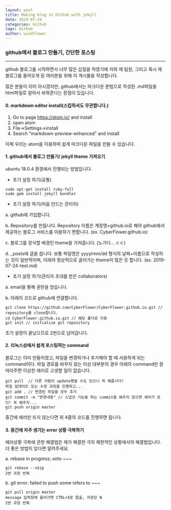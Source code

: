 ```yaml
---
layout: post
title: Making blog in Github with jekyll
date: 2019-07-24
categories: Github
tags: Github
author: windflower
---
```

### github에서 블로그 만들기, 간단한 포스팅
---

github 블로그를 시작하면서 너무 많은 삽질을 하였기에 저와 제 팀원, 그리고 혹시 제 블로그를 들어오게 된 여러분을 위해 이 게시물을 작성합니다.

많은 분들이 이미 아시겠지만, github에서는 마크다운 문법으로 작성된 .md파일을 html파일로 알아서 바꿔준다는 장점이 있습니다.

#### 0. markdown editor install(스킵하셔도 무관합니다.)

1. Go to page https://atom.io/ and install
2. open atom
3. File->Settings->install
4. Search "markdown-preview-enhanced" and install

이제 우리는 atom을 이용하여 쉽게 마크다운 파일을 만들 수 있습니다.

#### 1. github에서 블로그 만들기/ jekyll theme 가져오기

ubuntu 18.0.4 환경에서 진행되는 방법입니다.

* 초기 설정 하기(공통)
```
sudo apt-get install ruby-full
sudo gem install jekyll bundler
```
* 초기 설정 하기(처음 만드는 관리자)

a. github에 가입합니다.

b. Repository를 만듭니다. Repository 이름은 계정명+github.io로 해야 github에서 제공하는 블로그 서비스를 이용하기 편합니다. (ex. CyberFlower.github.io)

c. 블로그를 장식할 배경인 theme을 가져옵니다. (노가다... ㄷㄷ)

d. \_posts에 글을 씁니다. 보통 파일명은 yyyy/mm/dd 형식의 날짜+이름으로 작성하는 것이 일반적이며, 이래야 정상적으로 굴러가는 theme이 많은 듯 합니다. (ex. 2019-07-24-test.md)

* 초기 설정 하기(관리자 초대를 받은 collaborators)

a. email을 통해 권한을 얻습니다.

b. 아래의 코드로 github에 연결합니다.
```
git clone https://github.com/CyberFlower/CyberFlower.github.io.git // repository를 clone합니다.
cd CyberFlower.github.io.git // 해당 폴더로 이동
git init // initialize git repository
```
초기 설정이 끝났으므로 2번으로 넘어갑니다.

#### 2. 리눅스상에서 쉽게 포스팅하는 command
블로그는 이미 만들어졌고, 파일을 변경하거나 추가해야 할 때 사용하게 되는 command이다. 파일 경로를 바꾸지 않는 이상 대부분의 경우 아래의 command만 잘 따라주면 이상한 에러로 고생할 일이 없습니다.
```
git pull  // 다른 사람이 update했을 수도 있으니 꼭 해줍시다!
파일 업데이트 또는 수정 과정을 진행하고...
git add . // 변경된 파일을 모두 추가
git commit -m "변경내용" // 스냅샷 기능을 하는 commit을 해주지 않으면 에러가 뜬다! 꼭 해주자...
git push origin master
```
중간에 에러만 뜨지 않는다면 위 4줄의 코드를 진행하면 됩니다.

#### 3. 중간에 자주 생기는 error 상황 극복하기

에러상황 극복에 관한 해결법은 제가 해결한 극히 제한적인 상황에서의 해결법입니다. 더 좋은 방법이 있다면 알려주세요.

a. rebase in progress; onto ~~~

```
git rebase --skip
2번 과정 반복
```

b. git error: failed to push some refers to ~~~

```
git pull origin master
message 입력창에 들어가면 CTRL+X로 탈출, 저장은 N
2번 과정 반복
```
